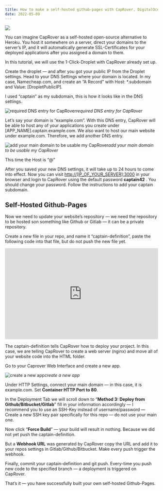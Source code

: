 ```yaml
---
title: How to make a self-hosted github-pages with CapRover, DigitalOcean and SSL
date: 2022-05-09
---
```


![](https://miro.medium.com/v2/resize:fit:1400/format:webp/1*N6ZDsFCXDWNh0RX5iFCunw.png)

You can imagine CapRover as a self-hosted open-source alternative to Heroku. You host it somewhere on a server, direct your domains to the server’s IP, and it will automatically generate SSL-Certificates for your deployed applications after you assigned a domain to them.

In this tutorial, we will use the 1-Click-Droplet with CapRover already set up.

Create the droplet — and after you got your public IP from the Droplet settings. Head to your DNS Settings where your domain is located. In my case, Namecheap.com, and create an “A Record” with Host: \*.subdomain and Value: [DropletPublicIP].

I used “captain” as my subdomain, this is how it looks like in the DNS settings.

![required DNS entry for CapRover](https://cdn-images-1.medium.com/max/2212/1*P50mRFk9Dyfa8r90v8Cd-w.png)_required DNS entry for CapRover_

Let’s say your domain is “example.com”. With this DNS entry, CapRover will be able to host any of your applications you create under [APP_NAME].captain.example.com. We also want to host our main website under example.com. Therefore, we add another DNS entry.

![add your main domain to be usable my CapRover](https://cdn-images-1.medium.com/max/2212/1*jQBchn_YDwFZqm6D5Fj-vA.png)_add your main domain to be usable my CapRover_

This time the Host is “@”

After you saved your new DNS settings, it will take up to 24 hours to come into effect. Now you can visit [http://[IP_OF_YOUR_SERVER]:3000](http://[IP_OF_YOUR_SERVER]:3000) in your browser and login to CapRover using the default password **captain42** . You should change your password. Follow the instructions to add your captain subdomain.

## Self-Hosted Github-Pages

Now we need to update your website’s repository — we need the repository to be hosted son something like Github or Gitlab — it can be a private repository.

Create a new file in your repo, and name it “captain-definition”, paste the following code into that file, but do not push the new file yet.

<iframe
  src="https://gist.github.com/waaeel/48839eeb357f35e10f8a0b2419d2472e.pibb"
  style="width: 100%; height: 300px; border: 0;"
>
</iframe>

The captain-definition tells CapRover how to deploy your project. In this case, we are telling CapRover to create a web server (nginx) and move all of your website code into the HTML folder.

Go to your Caprover Web Interface and create a new app.

![create a new app](https://cdn-images-1.medium.com/max/2000/1*CP9aRwaVUojUybM7eSFKzw.png)_create a new app_

Under HTTP Settings, connect your main domain — in this case, it is example.com. Set **Container HTTP Port to 80**.

In the Deployment Tab we will scroll down to “**Method 3: Deploy from Github/Bitbucket/Gitlab**” fill in your information accordingly — I recommend you to use an SSH-Key instead of username/password — Create a new SSH key pair specifically for this repo — do not use your main one.

Now click “**Force Build**” — your build will result in nothing. Because we did not yet push the captain-definition.

But a **Webhook URL** was generated by CapRover copy the URL and add it to your repos settings in Gitlab/Github/Bitbucket. Make every push trigger the webhook.

Finally, commit your captain-definition and git push. Every-time you push new code to the specified branch — a deployment is triggered on CapRover.

That’s it — you have successfully built your own self-hosted Github-Pages.
